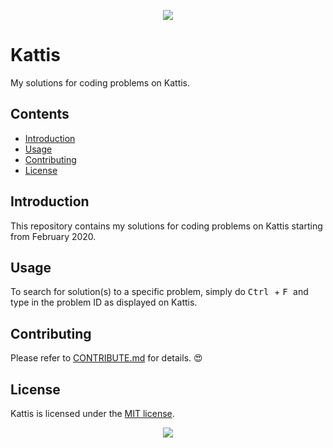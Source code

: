 <p align="center">
  <img src="https://lh3.googleusercontent.com/proxy/o0nPkb7Pfyk3IjAgOjP8lraIBPOO-zY-cKAPDPLJ2-DCPL7f74hD7m4a2BD6SQYBfl7kEEOKM0aw48eNKpphMQtPN1s">
</p>

# Kattis
My solutions for coding problems on Kattis.

## Contents
- [Introduction](#Introduction)
- [Usage](#Usage)
- [Contributing](#Contributing)
- [License](#License)

## Introduction
This repository contains my solutions for coding problems on Kattis starting from February 2020.

## Usage
To search for solution(s) to a specific problem, simply do <kbd> Ctrl </kbd> + <kbd> F </kbd> and type in the problem ID as displayed on Kattis.

## Contributing
Please refer to [CONTRIBUTE.md](./CONTRIBUTE.md) for details. :heart_eyes:

## License
Kattis is licensed under the [MIT license](./LICENSE).

<p align="center">
  <img src="https://open.kattis.com/images/kattis/judge.png">
</p>
